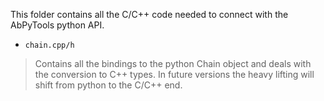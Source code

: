 This folder contains all the C/C++ code needed to connect with the AbPyTools python API.

- `chain.cpp/h` 
> Contains all the bindings to the python Chain object and deals with the conversion to C++ types.
In future versions the heavy lifting will shift from python to the C/C++ end.